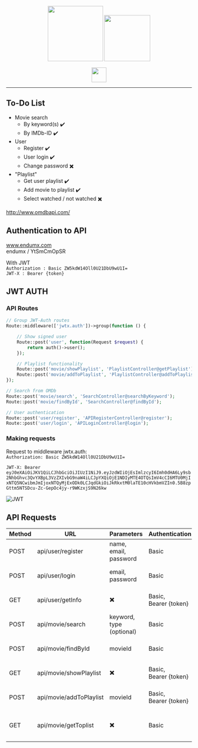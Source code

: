 
<p align="center">
  <img height="150px" src="https://media.discordapp.net/attachments/499833921513586688/512349750163669004/movieappsmall.png">
   <img height="125px" src="https://media.discordapp.net/attachments/499833921513586688/512350532401233930/movieapptransparent.png">
</p>
<p align="center">
    <img height="40px" src="https://cdn.worldvectorlogo.com/logos/angular-3.svg">
</p>

***


## To-Do List

* Movie search
    * By keyword(s) ✔️	
    * By IMDb-ID ✔️
* User
    * Register ✔️
    * User login ✔️
    * Change password ✖️
* "Playlist"
    * Get user playlist ✔️
    * Add movie to playlist ✔️
    * Select watched / not watched ✖️

http://www.omdbapi.com/

## Authentication to API

www.endumx.com  
endumx / YtSmCmOpSR

With JWT  
`Authorization : Basic ZW5kdW14Oll0U21DbU9wU1I=`  
`JWT-X : Bearer {token}`


## JWT AUTH

### API Routes

```php
// Group JWT-Auth routes
Route::middleware(['jwtx.auth'])->group(function () {

    // Show signed user
    Route::post('user', function(Request $request) {
        return auth()->user();
    });

    // Playlist functionality
    Route::post('movie/showPlaylist', 'PlaylistController@getPlaylist');
    Route::post('movie/addToPlaylist', 'PlaylistController@addToPlaylist');
});

// Search from OMDb
Route::post('movie/search', 'SearchController@searchByKeyword');
Route::post('movie/findById', 'SearchController@findById');

// User authentication
Route::post('user/register', 'APIRegisterController@register');
Route::post('user/login', 'APILoginController@login');
```

### Making requests

Request to middleware jwtx.auth:  
`Authorization: Basic ZW5kdW14Oll0U21DbU9wU1I=`  
  
`JWT-X: Bearer eyJ0eXAiOiJKV1QiLCJhbGciOiJIUzI1NiJ9.eyJzdWIiOjEsImlzcyI6Imh0dHA6Ly9sb2NhbGhvc3QvYXBpL3VzZXIvbG9naW4iLCJpYXQiOjE1NDIyMTE4OTQsImV4cCI6MTU0MjIxNTQ5NCwibmJmIjoxNTQyMjExODk0LCJqdGkiOiJkRkxtM0laTE10cHVkbmVZIn0.5B8zpGttm5NTSDcu-Zc-GepOc4jy-r9WKzxjS9N26kw`

![JWT](https://media.discordapp.net/attachments/499833921513586688/512304344461475851/unknown.png)




## API Requests

| Method | URL | Parameters | Authentication | Description |
|--------|-----|------------|----------------|-------------|
| POST | api/user/register | name, email, password | Basic | Register user and return JWT-token |
| POST | api/user/login | email, password | Basic | Login user and return JWT-token |
| GET | api/user/getInfo | ✖️ | Basic,<br>Bearer {token} | Return signed user information |
| POST | api/movie/search | keyword,<br> type (optional) | Basic | Returns search results by keyword |
| POST | api/movie/findById | movieId | Basic | Returns all details from a single movie |
| GET | api/movie/showPlaylist | ✖️ | Basic, <br>Bearer {token} | Returns signed user own playlist |
| POST | api/movie/addToPlaylist | movieId | Basic, <br>Bearer {token} | Saves movie to user own playlist |
| GET | api/movie/getToplist | ✖️ | Basic | Return 10 most favouritelisted movies |

